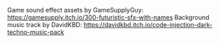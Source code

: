 Game sound effect assets by GameSupplyGuy: https://gamesupply.itch.io/300-futuristic-sfx-with-names
Background music track by DavidKBD: https://davidkbd.itch.io/code-injection-dark-techno-music-pack